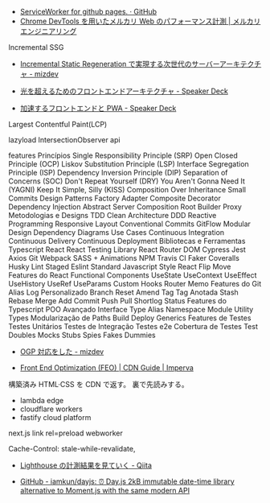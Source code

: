 - [ServiceWorker for github pages. · GitHub](https://gist.github.com/kosamari/7c5d1e8449b2fbc97d372675f16b566e)
- [Chrome DevTools を用いたメルカリ Web のパフォーマンス計測 | メルカリエンジニアリング](https://engineering.mercari.com/blog/entry/2018-12-12-090156/)

Incremental SSG

- [Incremental Static Regeneration で実現する次世代のサーバーアーキテクチャ - mizdev](https://mizchi.dev/202005182044-awesome-next-issg)

- [光を超えるためのフロントエンドアーキテクチャ - Speaker Deck](https://speakerdeck.com/mizchi/guang-wochao-erutamefalsehurontoendoakitekutiya?slide=82)

- [加速するフロントエンドと PWA - Speaker Deck](https://speakerdeck.com/mizchi/jia-su-suruhurontoendotopwa?slide=73)

Largest Contentful Paint(LCP)

lazyload IntersectionObserver api

features<!--{{{-->
Princípios
Single Responsibility Principle (SRP)
Open Closed Principle (OCP)
Liskov Substitution Principle (LSP)
Interface Segregation Principle (ISP)
Dependency Inversion Principle (DIP)
Separation of Concerns (SOC)
Don't Repeat Yourself (DRY)
You Aren't Gonna Need It (YAGNI)
Keep It Simple, Silly (KISS)
Composition Over Inheritance
Small Commits
Design Patterns
Factory
Adapter
Composite
Decorator
Dependency Injection
Abstract Server
Composition Root
Builder
Proxy
Metodologias e Designs
TDD
Clean Architecture
DDD
Reactive Programming
Responsive Layout
Conventional Commits
GitFlow
Modular Design
Dependency Diagrams
Use Cases
Continuous Integration
Continuous Delivery
Continuous Deployment
Bibliotecas e Ferramentas
Typescript
React
React Testing Library
React Router DOM
Cypress
Jest
Axios
Git
Webpack
SASS + Animations
NPM
Travis CI
Faker
Coveralls
Husky
Lint Staged
Eslint
Standard Javascript Style
React Flip Move
Features do React
Functional Components
UseState
UseContext
UseEffect
UseHistory
UseRef
UseParams
Custom Hooks
Router
Memo
Features do Git
Alias
Log Personalizado
Branch
Reset
Amend
Tag
Tag Anotada
Stash
Rebase
Merge
Add
Commit
Push
Pull
Shortlog
Status
Features do Typescript
POO Avançado
Interface
Type Alias
Namespace
Module
Utility Types
Modularização de Paths
Build
Deploy
Generics
Features de Testes
Testes Unitários
Testes de Integração
Testes e2e
Cobertura de Testes
Test Doubles
Mocks
Stubs
Spies
Fakes
Dummies

<!--}}}-->

- [OGP 対応をした - mizdev](https://mizchi.dev/202006211925-support-ogp)

- [Front End Optimization (FEO) | CDN Guide | Imperva](https://www.imperva.com/learn/performance/front-end-optimization-feo/)

構築済み HTML·CSS を CDN で返す。
裏で先読みする。

- lambda edge
- cloudflare workers
- fastify cloud platform

next.js link rel=preload
webworker

Cache-Control: stale-while-revalidate,

- [Lighthouse の計測結果を見ていく - Qiita](https://qiita.com/nightyknite/items/22d9f818dbab9bf171a3)

- [GitHub - iamkun/dayjs: ⏰ Day.js 2kB immutable date-time library alternative to Moment.js with the same modern API](https://github.com/iamkun/dayjs)
